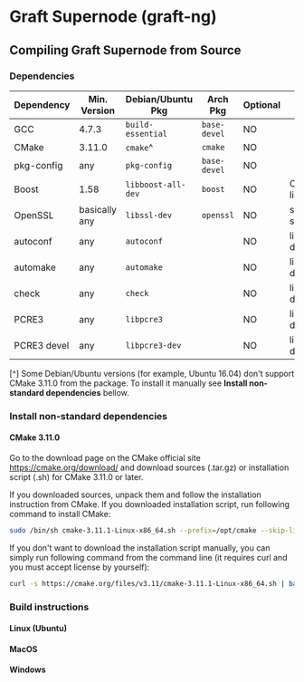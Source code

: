# Graft Supernode (graft-ng)

## Compiling Graft Supernode from Source

### Dependencies

| Dependency     | Min. Version  | Debian/Ubuntu Pkg  | Arch Pkg       | Optional | Purpose          |
| -------------- | ------------- | ------------------ | -------------- | -------- | ---------------- |
| GCC            | 4.7.3         | `build-essential`  | `base-devel`   | NO       |                  |
| CMake          | 3.11.0        | `cmake`^           | `cmake`        | NO       |                  |
| pkg-config     | any           | `pkg-config`       | `base-devel`   | NO       |                  |
| Boost          | 1.58          | `libboost-all-dev` | `boost`        | NO       | C++ libraries    |
| OpenSSL        | basically any | `libssl-dev`       | `openssl`      | NO       | sha256 sum       |
| autoconf       | any           | `autoconf`         |                | NO       | libr3 dependency |
| automake       | any           | `automake`         |                | NO       | libr3 dependency |
| check          | any           | `check`            |                | NO       | libr3 dependency |
| PCRE3          | any           | `libpcre3`         |                | NO       | libr3 dependency |
| PCRE3 devel    | any           | `libpcre3-dev`     |                | NO       | libr3 dependency |

[^] Some Debian/Ubuntu versions (for example, Ubuntu 16.04) don't support CMake 3.11.0 from the package. To install it manually see **Install non-standard dependencies** bellow.

### Install non-standard dependencies

#### CMake 3.11.0
Go to the download page on the CMake official site https://cmake.org/download/ and download sources (.tar.gz) or installation script (.sh) for CMake 3.11.0 or later.

If you downloaded sources, unpack them and follow the installation instruction from CMake. If you downloaded installation script, run following command to install CMake:

```bash
sudo /bin/sh cmake-3.11.1-Linux-x86_64.sh --prefix=/opt/cmake --skip-license
```

If you don't want to download the installation script manually, you can simply run following command from the command line (it requires curl and you must accept license by yourself):

```bash
curl -s https://cmake.org/files/v3.11/cmake-3.11.1-Linux-x86_64.sh | bash -e
```

### Build instructions

#### Linux (Ubuntu)
#### MacOS
#### Windows

